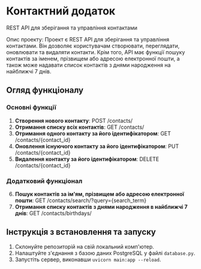 # Контактний додаток
REST API для зберігання та управління контактами

Опис проекту:
Проект є REST API для зберігання та управління контактами. Він дозволяє користувачам створювати, переглядати, оновлювати та видаляти контакти. Крім того, API має функції пошуку контактів за іменем, прізвищем або адресою електронної пошти, а також може надавати список контактів з днями народження на найближчі 7 днів.

## Огляд функціоналу

### Основні функції

1. **Створення нового контакту**: POST /contacts/
2. **Отримання списку всіх контактів**: GET /contacts/
3. **Отримання одного контакту за його ідентифікатором**: GET /contacts/{contact_id}
4. **Оновлення існуючого контакту за його ідентифікатором**: PUT /contacts/{contact_id}
5. **Видалення контакту за його ідентифікатором**: DELETE /contacts/{contact_id}

### Додатковий функціонал

6. **Пошук контактів за ім'ям, прізвищем або адресою електронної пошти**: GET /contacts/search/?query={search_term}
7. **Отримання списку контактів з днями народження в найближчі 7 днів**: GET /contacts/birthdays/

## Інструкція з встановлення та запуску

1. Склонуйте репозиторій на свій локальний комп'ютер.
2. Налаштуйте з'єднання з базою даних PostgreSQL у файлі `database.py`.
3. Запустіть сервер, виконавши `uvicorn main:app --reload`.

